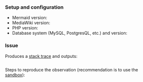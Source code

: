 ### Setup and configuration

- Mermaid version:
- MediaWiki version:
- PHP version:
- Database system (MySQL, PostgresQL, etc.) and version:

### Issue

Produces a [stack trace](https://www.semantic-mediawiki.org/wiki/Help:Identifying_bugs) and outputs:

```
```

Steps to reproduce the observation (recommendation is to use the [sandbox](http://www.sandbox.semantic-mediawiki.org)):
